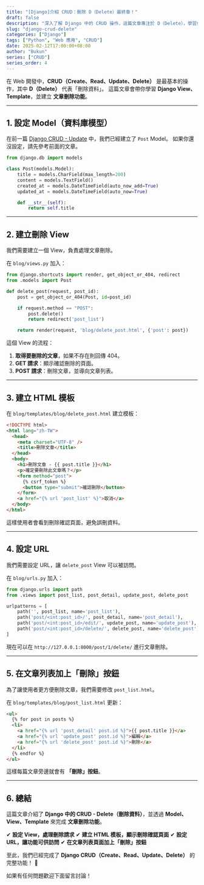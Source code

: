 ```yaml
---
title: "[Django]介紹 CRUD：刪除 D（Delete）最終章！"
draft: false
description: "深入了解 Django 中的 CRUD 操作，這篇文章專注於 D（Delete），學習如何在 Django 中刪除資料。"
slug: "django-crud-delete"
categories: ["Django"]
tags: ["Python", "Web 應用", "CRUD"]
date: 2025-02-12T17:00:00+08:00
author: "Bukun"
series: ["CRUD"]
series_order: 4
---
```


在 Web 開發中，**CRUD（Create、Read、Update、Delete）** 是最基本的操作，其中 **D（Delete）** 代表「刪除資料」。
這篇文章會帶你學習 **Django View、Template**，並建立 **文章刪除功能**。

---

## 1. 設定 Model（資料庫模型）

在前一篇 [Django CRUD - Update](slug: "django-crud-update") 中，我們已經建立了 `Post` Model。
如果你還沒設定，請先參考前面的文章。

```python
from django.db import models

class Post(models.Model):
    title = models.CharField(max_length=200)
    content = models.TextField()
    created_at = models.DateTimeField(auto_now_add=True)
    updated_at = models.DateTimeField(auto_now=True)

    def __str__(self):
        return self.title
```

---

## 2. 建立刪除 View

我們需要建立一個 View，負責處理文章刪除。

在 `blog/views.py` 加入：

```python
from django.shortcuts import render, get_object_or_404, redirect
from .models import Post

def delete_post(request, post_id):
    post = get_object_or_404(Post, id=post_id)

    if request.method == "POST":
        post.delete()
        return redirect('post_list')

    return render(request, 'blog/delete_post.html', {'post': post})
```

這個 View 的流程：

1. **取得要刪除的文章**，如果不存在則回傳 404。
2. **GET 請求**：顯示確認刪除的頁面。
3. **POST 請求**：刪除文章，並導向文章列表。

---

## 3. 建立 HTML 模板

在 `blog/templates/blog/delete_post.html` 建立模板：

```html
<!DOCTYPE html>
<html lang="zh-TW">
  <head>
    <meta charset="UTF-8" />
    <title>刪除文章</title>
  </head>
  <body>
    <h1>刪除文章 - {{ post.title }}</h1>
    <p>確定要刪除此文章嗎？</p>
    <form method="post">
      {% csrf_token %}
      <button type="submit">確認刪除</button>
    </form>
    <a href="{% url 'post_list' %}">取消</a>
  </body>
</html>
```

這樣使用者會看到刪除確認頁面，避免誤刪資料。

---

## 4. 設定 URL

我們需要設定 URL，讓 `delete_post` View 可以被訪問。

在 `blog/urls.py` 加入：

```python
from django.urls import path
from .views import post_list, post_detail, update_post, delete_post

urlpatterns = [
    path('', post_list, name='post_list'),
    path('post/<int:post_id>/', post_detail, name='post_detail'),
    path('post/<int:post_id>/edit/', update_post, name='update_post'),
    path('post/<int:post_id>/delete/', delete_post, name='delete_post'),
]
```

現在可以在 `http://127.0.0.1:8000/post/1/delete/` 進行文章刪除。

---

## 5. 在文章列表加上「刪除」按鈕

為了讓使用者更方便刪除文章，我們需要修改 `post_list.html`。

在 `blog/templates/blog/post_list.html` 更新：

```html
<ul>
  {% for post in posts %}
  <li>
    <a href="{% url 'post_detail' post.id %}">{{ post.title }}</a>
    <a href="{% url 'update_post' post.id %}">編輯</a>
    <a href="{% url 'delete_post' post.id %}">刪除</a>
  </li>
  {% endfor %}
</ul>
```

這樣每篇文章旁邊就會有 **「刪除」按鈕**。

---

## 6. 總結

這篇文章介紹了 **Django 中的 CRUD - Delete（刪除資料）**，並透過 **Model、View、Template** 來完成 **文章刪除功能**。

✔ **設定 View，處理刪除請求**
✔ **建立 HTML 模板，顯示刪除確認頁面**
✔ **設定 URL，讓功能可供訪問**
✔ **在文章列表頁面加上「刪除」按鈕**

至此，我們已經完成了 **Django CRUD（Create、Read、Update、Delete）** 的完整功能！ 🚀

如果有任何問題歡迎下面留言討論！
